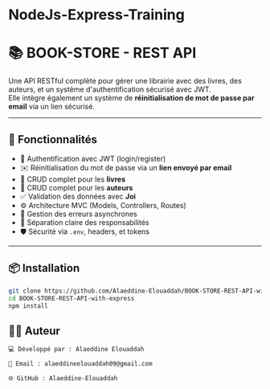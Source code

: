 # NodeJs-Express-Training
# 📚 BOOK-STORE - REST API

Une API RESTful complète pour gérer une librairie avec des livres, des auteurs, et un système d'authentification sécurisé avec JWT.  
Elle intègre également un système de **réinitialisation de mot de passe par email** via un lien sécurisé.

---

## 🚀 Fonctionnalités

- 🔐 Authentification avec JWT (login/register)
- ✉️ Réinitialisation du mot de passe via un **lien envoyé par email**
- 📘 CRUD complet pour les **livres**
- 🧑 CRUD complet pour les **auteurs**
- ✅ Validation des données avec **Joi**
- ⚙️ Architecture MVC (Models, Controllers, Routes)
- 🧵 Gestion des erreurs asynchrones
- 📁 Séparation claire des responsabilités
- 🛡️ Sécurité via `.env`, headers, et tokens

---

## 📦 Installation

```bash
git clone https://github.com/Alaeddine-Elouaddah/BOOK-STORE-REST-API-with-express.git
cd BOOK-STORE-REST-API-with-express
npm install
```
## 🙋‍♂️ Auteur
 ```bash
💻 Développé par : Alaeddine Elouaddah

📧 Email : alaeddineelouaddah09@gmail.com

🌐 GitHub : Alaeddine-Elouaddah
